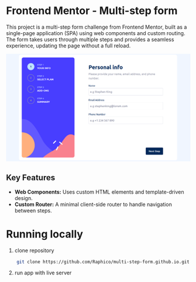 # Frontend Mentor - Multi-step form

This project is a multi-step form challenge from Frontend Mentor, built as a single-page application (SPA) using web components and custom routing. The form takes users through multiple steps and provides a seamless experience, updating the page without a full reload.

![App preview](./screenshot.png)

## Key Features

-   **Web Components:** Uses custom HTML elements and template-driven design.
-   **Custom Router:** A minimal client-side router to handle navigation between steps.

# Running locally

1. clone repository

```bash
    git clone https://github.com/Raphico/multi-step-form.github.io.git
```

2. run app with live server
